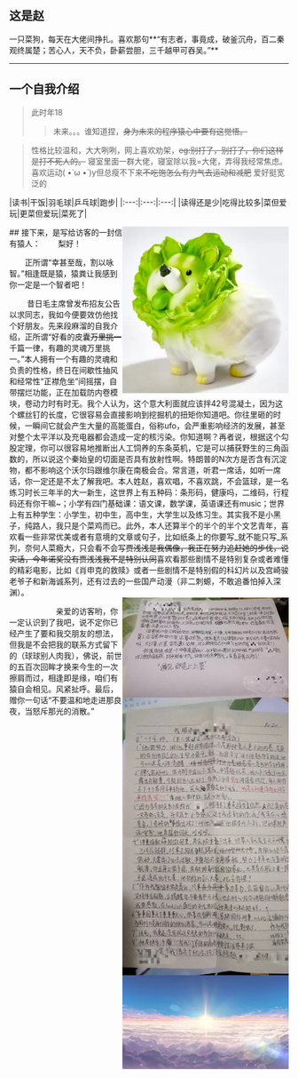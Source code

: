 ## 这是赵
一只菜狗，每天在大佬间挣扎。喜欢那句**“有志者，事竟成，破釜沉舟，百二秦观终属楚；苦心人，天不负，卧薪尝胆，三千越甲可吞吴。”**
* * *
## 一个自我介绍
> 此时年18
>> 未来。。。谁知道捏，~~身为未来的程序猿心中要有这觉悟。~~

>性格比较温和，大大咧咧，网上喜欢劝架，~~eg:别打了，别打了，你们这样是打不死人的。~~
寝室里面一群大佬，寝室除以我=大佬，弄得我经常焦虑。
喜欢运动( •̀ ω •́ )y但总瘦不下来~~不吃饱怎么有力气去运动和减肥~~
爱好挺宽泛的  

|读书|干饭|羽毛球|乒乓球|跑步|
|:---:|:---:|:---:|
|读得还是少|吃得比较多|菜但爱玩|更菜但爱玩|菜死了|

<img align="right" width="300" src="https://github.com/ZYP123678/ZYP123678.github.io/blob/main/src=http%20__img2020.cnblogs.com_blog_1459179_202107_1459179-20210704164901328-1775439605.jpg&refer=http%20__img2020.cnblogs.webp?raw=true">
## 接下来，是写给访客的一封信
有猿人：
  &emsp;&emsp;梨好！  
  
  &emsp;&emsp;正所谓“幸甚至哉，割以咏智。”相逢既是猿，猿粪让我感到你一定是一个智者吧！  
  
 &emsp;&emsp;  昔日毛主席曾发布招友公告以求同志，我如今便要效仿他找个好朋友。先来段麻溜的自我介绍，正所谓“好看的皮囊~~万里挑一~~千篇一律，有趣的灵魂万里挑一。”本人拥有一个有趣的灵魂和负责的性格，终日在间歇性抽风和经常性“正襟危坐”间摇摆，自带摆烂功能，正在加载防内卷模块，卷动力时有时无。我个人认为，这个意大利面就应该拌42号混凝土，因为这个螺丝钉的长度，它很容易会直接影响到挖掘机的扭矩你知道吧。你往里砸的时候，一瞬间它就会产生大量的高能蛋白，俗称ufo，会严重影响经济的发展，甚至对整个太平洋以及充电器都会造成一定的核污染。你知道啊？再者说，根据这个勾股定理，你可以很容易地推断出人工饲养的东条英机，它是可以捕获野生的三角函数的，所以说这个秦始皇的切面是否具有放射性啊。特朗普的N次方是否含有沉淀物，都不影响这个沃尔玛跟维尔康在南极会合。常言道，听君一席话，如听一席话，你一定还是不太了解我吧。本人姓赵，喜欢唱，不喜欢跳，不会篮球，是一名练习时长三年半的大一新生，这世界上有五种码：条形码，健康吗，二维码，行程码还有你干嘛~；小学有四门基础课：语文课，数学课，英语课还有music；世界上有五种学生：小学生，初中生，高中生，大学生以及练习生。其实我不是小黑子，纯路人，我只是个菜鸡而已。此外，本人还算半个的半个的半个文艺青年，喜欢看一些非常优美或者有意境的文章或句子，比如纸条上的你要写_就不能只写_系列，奈何人菜瘾大，只会看不会写~~贾浅浅是我偶像，我正在努力追赶她的步伐，说实话，今年诺奖没有贾浅浅我不是特别认同~~喜欢看那些剧情不是特别复杂或者难懂的精彩电影，比如《肖申克的救赎》或者一些剧情不是特别假的科幻片以及宫崎骏老爷子和新海诚系列，还有过去的一些国产动漫（非二刺螈，不敢追番怕掉入深渊）。   
<img align="right" width="300" src="https://github.com/ZYP123678/ZYP123678.github.io/blob/main/00e1fe879ef05e4b0624197f7aee6ec.jpg?raw=true">    


<img align="right" width="300" src="https://github.com/ZYP123678/ZYP123678.github.io/blob/main/74014911f27f4d40b71741cc4f79a03.jpg?raw=true">   
<img align="right" width="300" src="https://github.com/ZYP123678/ZYP123678.github.io/blob/main/src=http%20__c-ssl.duitang.com_uploads_blog_202104_06_20210406140524_bfd44.thumb.1000_0.jpeg&refer=http%20__c-ssl.duitang.webp?raw=true">  
 
  
  &emsp;&emsp;&emsp;&emsp;&emsp;&emsp;亲爱的访客哟，你一定认识到了我吧，说不定你已经产生了要和我交朋友的想法，但我是不会把我的联系方式留下的（球球别人肉我），佛说，前世的五百次回眸才换来今生的一次擦肩而过，相逢即是缘，咱们有猿自会相见。风紧扯呼。最后，赠你一句话“不要温和地走进那良夜，当怒斥那光的消散。”  

